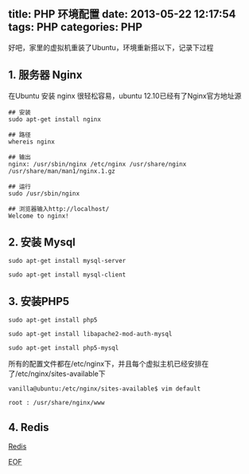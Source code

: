 title: PHP 环境配置
date: 2013-05-22 12:17:54
tags: PHP
categories: PHP
---

好吧，家里的虚拟机重装了Ubuntu，环境重新搭以下，记录下过程

## 1. 服务器 Nginx

在Ubuntu 安装 nginx 很轻松容易，ubuntu 12.10已经有了Nginx官方地址源

	## 安装
	sudo apt-get install nginx

	## 路径
	whereis nginx

	## 输出
	nginx: /usr/sbin/nginx /etc/nginx /usr/share/nginx /usr/share/man/man1/nginx.1.gz

	## 运行
	sudo /usr/sbin/nginx

	## 浏览器输入http://localhost/
	Welcome to nginx!

## 2. 安装 Mysql

	sudo apt-get install mysql-server

	sudo apt-get install mysql-client


## 3. 安装PHP5


	sudo apt-get install php5

	sudo apt-get install libapache2-mod-auth-mysql

	sudo apt-get install php5-mysql

所有的配置文件都在/etc/nginx下，并且每个虚拟主机已经安排在了/etc/nginx/sites-available下 

	vanilla@ubuntu:/etc/nginx/sites-available$ vim default 

	root : /usr/share/nginx/www

<!-- more -->

## 4. Redis

[Redis](http://atchen.com/blog/2013-01-30/ubuntu-install-redis2.2.13/)























<abbr title="End of file">EOF</abbr>